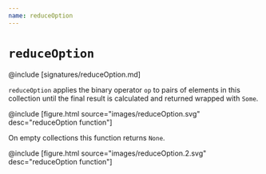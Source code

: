 ```yaml
---
name: reduceOption
---
```


# `reduceOption`

@include [signatures/reduceOption.md]

`reduceOption` applies the binary operator `op` to pairs of elements in this collection until the final result is calculated and returned wrapped with `Some`.

@include [figure.html source="images/reduceOption.svg" desc="reduceOption function"]

On empty collections this function returns `None`.

@include [figure.html source="images/reduceOption.2.svg" desc="reduceOption function"]
